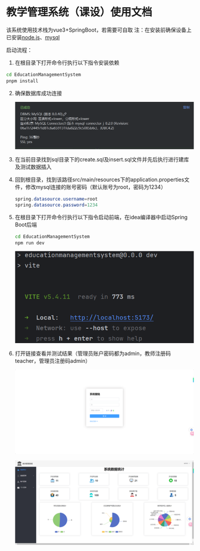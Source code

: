 # 教学管理系统（课设）使用文档
该系统使用技术栈为vue3+SpringBoot，若需要可自取
注：在安装前确保设备上已安装[node.js](https://nodejs.org/en/download "node.js官网链接")、[mysql](https://dev.mysql.com/downloads/mysql/ "mysql官网链接")

启动流程：

1. 在根目录下打开命令行执行以下指令安装依赖

```sh
cd EducationManagementSystem
pnpm install
```

2. 确保数据库成功连接

   ![1740548076103](image/README/1740548076103.png)
3. 在当前目录找到sql目录下的create.sql及insert.sql文件并先后执行进行建库及测试数据插入
4. 回到根目录，找到该路径src/main/resources下的application.properties文件，修改mysql连接的账号密码（默认账号为root，密码为1234）

   ```Java
   spring.datasource.username=root
   spring.datasource.password=1234
   ```
5. 在根目录下打开命令行执行以下指令启动前端，在idea编译器中启动Spring Boot后端

   ```sh
   cd EducationManagementSystem
   npm run dev
   ```

    ![1740548628965](image/README/1740548628965.png)

6. 打开链接查看并测试结果（管理员账户密码都为admin，教师注册码teacher，管理员注册码admin）

   ![1740548832803](image/README/1740548832803.png)

   ![1740548807939](image/README/1740548807939.png)
